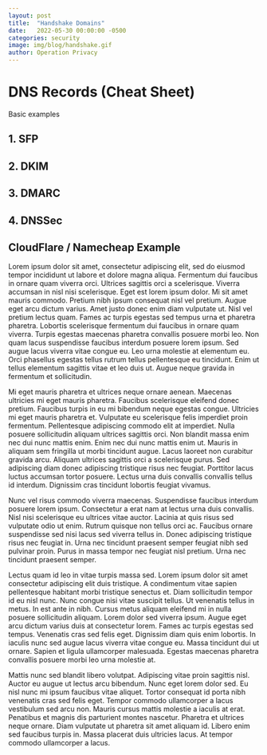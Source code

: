 ```yaml
---
layout: post
title:  "Handshake Domains"
date:   2022-05-30 00:00:00 -0500
categories: security
image: img/blog/handshake.gif
author: Operation Privacy
---
```


# DNS Records (Cheat Sheet)

Basic examples

## 1. SFP

## 2. DKIM

## 3. DMARC

## 4. DNSSec

## CloudFlare / Namecheap Example



Lorem ipsum dolor sit amet, consectetur adipiscing elit, sed do eiusmod tempor incididunt ut labore et dolore magna aliqua. Fermentum dui faucibus in ornare quam viverra orci. Ultrices sagittis orci a scelerisque. Viverra accumsan in nisl nisi scelerisque. Eget est lorem ipsum dolor. Mi sit amet mauris commodo. Pretium nibh ipsum consequat nisl vel pretium. Augue eget arcu dictum varius. Amet justo donec enim diam vulputate ut. Nisl vel pretium lectus quam. Fames ac turpis egestas sed tempus urna et pharetra pharetra. Lobortis scelerisque fermentum dui faucibus in ornare quam viverra. Turpis egestas maecenas pharetra convallis posuere morbi leo. Non quam lacus suspendisse faucibus interdum posuere lorem ipsum. Sed augue lacus viverra vitae congue eu. Leo urna molestie at elementum eu. Orci phasellus egestas tellus rutrum tellus pellentesque eu tincidunt. Enim ut tellus elementum sagittis vitae et leo duis ut. Augue neque gravida in fermentum et sollicitudin.


Mi eget mauris pharetra et ultrices neque ornare aenean. Maecenas ultricies mi eget mauris pharetra. Faucibus scelerisque eleifend donec pretium. Faucibus turpis in eu mi bibendum neque egestas congue. Ultricies mi eget mauris pharetra et. Vulputate eu scelerisque felis imperdiet proin fermentum. Pellentesque adipiscing commodo elit at imperdiet. Nulla posuere sollicitudin aliquam ultrices sagittis orci. Non blandit massa enim nec dui nunc mattis enim. Enim nec dui nunc mattis enim ut. Mauris in aliquam sem fringilla ut morbi tincidunt augue. Lacus laoreet non curabitur gravida arcu. Aliquam ultrices sagittis orci a scelerisque purus. Sed adipiscing diam donec adipiscing tristique risus nec feugiat. Porttitor lacus luctus accumsan tortor posuere. Lectus urna duis convallis convallis tellus id interdum. Dignissim cras tincidunt lobortis feugiat vivamus.


Nunc vel risus commodo viverra maecenas. Suspendisse faucibus interdum posuere lorem ipsum. Consectetur a erat nam at lectus urna duis convallis. Nisl nisi scelerisque eu ultrices vitae auctor. Lacinia at quis risus sed vulputate odio ut enim. Rutrum quisque non tellus orci ac. Faucibus ornare suspendisse sed nisi lacus sed viverra tellus in. Donec adipiscing tristique risus nec feugiat in. Urna nec tincidunt praesent semper feugiat nibh sed pulvinar proin. Purus in massa tempor nec feugiat nisl pretium. Urna nec tincidunt praesent semper.

Lectus quam id leo in vitae turpis massa sed. Lorem ipsum dolor sit amet consectetur adipiscing elit duis tristique. A condimentum vitae sapien pellentesque habitant morbi tristique senectus et. Diam sollicitudin tempor id eu nisl nunc. Nunc congue nisi vitae suscipit tellus. Ut venenatis tellus in metus. In est ante in nibh. Cursus metus aliquam eleifend mi in nulla posuere sollicitudin aliquam. Lorem dolor sed viverra ipsum. Augue eget arcu dictum varius duis at consectetur lorem. Fames ac turpis egestas sed tempus. Venenatis cras sed felis eget. Dignissim diam quis enim lobortis. In iaculis nunc sed augue lacus viverra vitae congue eu. Massa tincidunt dui ut ornare. Sapien et ligula ullamcorper malesuada. Egestas maecenas pharetra convallis posuere morbi leo urna molestie at.

Mattis nunc sed blandit libero volutpat. Adipiscing vitae proin sagittis nisl. Auctor eu augue ut lectus arcu bibendum. Nunc eget lorem dolor sed. Eu nisl nunc mi ipsum faucibus vitae aliquet. Tortor consequat id porta nibh venenatis cras sed felis eget. Tempor commodo ullamcorper a lacus vestibulum sed arcu non. Mauris cursus mattis molestie a iaculis at erat. Penatibus et magnis dis parturient montes nascetur. Pharetra et ultrices neque ornare. Diam vulputate ut pharetra sit amet aliquam id. Libero enim sed faucibus turpis in. Massa placerat duis ultricies lacus. At tempor commodo ullamcorper a lacus.

